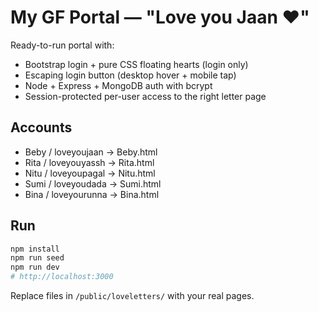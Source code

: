 # My GF Portal — "Love you Jaan ❤"

Ready-to-run portal with:
- Bootstrap login + pure CSS floating hearts (login only)
- Escaping login button (desktop hover + mobile tap)
- Node + Express + MongoDB auth with bcrypt
- Session-protected per-user access to the right letter page

## Accounts
- Beby / loveyoujaan  → Beby.html
- Rita / loveyouyassh → Rita.html
- Nitu / loveyoupagal → Nitu.html
- Sumi / loveyoudada  → Sumi.html
- Bina / loveyourunna → Bina.html

## Run
```bash
npm install
npm run seed
npm run dev
# http://localhost:3000
```
Replace files in `/public/loveletters/` with your real pages.
